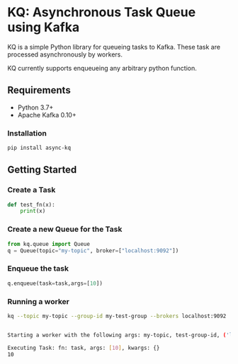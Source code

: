 # KQ: Asynchronous Task Queue using Kafka

KQ is a simple Python library for queueing tasks to Kafka. These task are processed asynchronously by workers.

KQ currently supports enqueueing any arbitrary python function.

## Requirements

- Python 3.7+
- Apache Kafka 0.10+

### Installation

```bash
pip install async-kq
```

## Getting Started



### Create a Task

```python
def test_fn(x):
    print(x)
```

### Create a new Queue for the Task

```python
from kq.queue import Queue
q = Queue(topic="my-topic", broker=["localhost:9092"])
```

### Enqueue the task

```python
q.enqueue(task=task,args=[10])
```

### Running a worker

```bash
kq --topic my-topic --group-id my-test-group --brokers localhost:9092


Starting a worker with the following args: my-topic, test-group-id, ('localhost:9092',)

Executing Task: fn: task, args: [10], kwargs: {}
10

```

